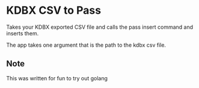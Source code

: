 # KDBX CSV to Pass

Takes your KDBX exported CSV file and calls the pass insert command and inserts them.

The app takes one argument that is the path to the kdbx csv file.

## Note

This was written for fun to try out golang
